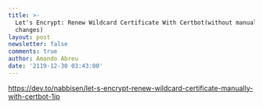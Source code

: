 ```yaml
---
title: >-
  Let's Encrypt: Renew Wildcard Certificate With Certbot(without manual DNS
  changes)
layout: post
newsletter: false
comments: true
author: Amando Abreu
date: '2119-12-30 03:43:00'
---
```

https://dev.to/nabbisen/let-s-encrypt-renew-wildcard-certificate-manually-with-certbot-1jp

